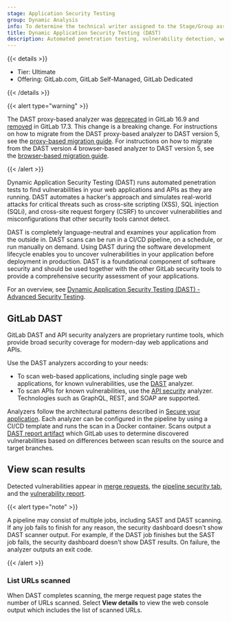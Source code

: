```yaml
---
stage: Application Security Testing
group: Dynamic Analysis
info: To determine the technical writer assigned to the Stage/Group associated with this page, see https://handbook.gitlab.com/handbook/product/ux/technical-writing/#assignments
title: Dynamic Application Security Testing (DAST)
description: Automated penetration testing, vulnerability detection, web application scanning, security assessment, and CI/CD integration.
---
```


{{< details >}}

- Tier: Ultimate
- Offering: GitLab.com, GitLab Self-Managed, GitLab Dedicated

{{< /details >}}

{{< alert type="warning" >}}

The DAST proxy-based analyzer was [deprecated](https://gitlab.com/gitlab-org/gitlab/-/issues/430966)
in GitLab 16.9 and [removed](https://gitlab.com/groups/gitlab-org/-/epics/11986) in GitLab 17.3.
This change is a breaking change. For instructions on how to migrate from the DAST proxy-based
analyzer to DAST version 5, see the
[proxy-based migration guide](proxy_based_to_browser_based_migration_guide.md). For instructions on
how to migrate from the DAST version 4 browser-based analyzer to DAST version 5, see the
[browser-based migration guide](browser_based_4_to_5_migration_guide.md).

{{< /alert >}}

Dynamic Application Security Testing (DAST) runs automated penetration tests to find vulnerabilities
in your web applications and APIs as they are running. DAST automates a hacker's approach and
simulates real-world attacks for critical threats such as cross-site scripting (XSS), SQL injection
(SQLi), and cross-site request forgery (CSRF) to uncover vulnerabilities and misconfigurations that
other security tools cannot detect.

DAST is completely language-neutral and examines your application from the outside in. DAST scans
can be run in a CI/CD pipeline, on a schedule, or run manually on demand. Using DAST during the
software development lifecycle enables you to uncover vulnerabilities in your application before
deployment in production. DAST is a foundational component of software security and should be used
together with the other GitLab security tools to provide a comprehensive security assessment of your
applications.

<i class="fa fa-youtube-play youtube" aria-hidden="true"></i>
For an overview, see [Dynamic Application Security Testing (DAST) - Advanced Security Testing](https://www.youtube.com/watch?v=nbeDUoLZJTo).

## GitLab DAST

GitLab DAST and API security analyzers are proprietary runtime tools, which provide broad security
coverage for modern-day web applications and APIs.

Use the DAST analyzers according to your needs:

- To scan web-based applications, including single page web applications, for known vulnerabilities,
  use the [DAST](browser/_index.md) analyzer.
- To scan APIs for known vulnerabilities, use the [API security](../api_security_testing/_index.md)
  analyzer. Technologies such as GraphQL, REST, and SOAP are supported.

Analyzers follow the architectural patterns described in [Secure your application](../_index.md).
Each analyzer can be configured in the pipeline by using a CI/CD template and runs the scan in a
Docker container. Scans output a
[DAST report artifact](../../../ci/yaml/artifacts_reports.md#artifactsreportsdast) which GitLab uses
to determine discovered vulnerabilities based on differences between scan results on the source and
target branches.

## View scan results

Detected vulnerabilities appear in [merge requests](../detect/security_scanning_results.md), the [pipeline security tab](../detect/security_scanning_results.md),
and the [vulnerability report](../vulnerability_report/_index.md).

{{< alert type="note" >}}

A pipeline may consist of multiple jobs, including SAST and DAST scanning. If any job
fails to finish for any reason, the security dashboard doesn't show DAST scanner output. For
example, if the DAST job finishes but the SAST job fails, the security dashboard doesn't show DAST
results. On failure, the analyzer outputs an
exit code.

{{< /alert >}}

### List URLs scanned

When DAST completes scanning, the merge request page states the number of URLs scanned.
Select **View details** to view the web console output which includes the list of scanned URLs.
